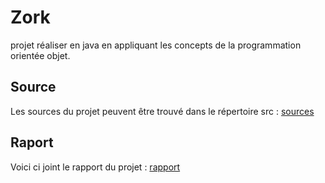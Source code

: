 # Zork
projet réaliser en java en appliquant les concepts de la programmation orientée objet.

## Source

Les sources du projet peuvent être trouvé dans le répertoire src : [sources](/src)

## Raport

Voici ci joint le rapport du projet : [rapport](rapport.pdf)
